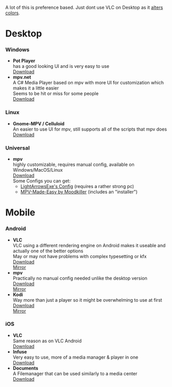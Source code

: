 A lot of this is preference based. Just dont use VLC on Desktop as it [alters colors](https://slow.pics/c/qBsQ8AJ0).

# Desktop

### Windows
- **Pot Player**<br/>
  has a good looking UI and is very easy to use<br/>
  [Download](https://potplayer.daum.net)
- **mpv.net**<br/>
  A C# Media Player based on mpv with more UI for customization which makes it a little easier<br/>
  Seems to be hit or miss for some people<br/>
  [Download](https://github.com/stax76/mpv.net/releases/latest)
  
### Linux
- **Gnome-MPV / Celluloid**<br/>
  An easier to use UI for mpv, still supports all of the scripts that mpv does<br/>
  [Download](https://github.com/celluloid-player/celluloid#Installation)
  
### Universal
- **mpv**<br/>
  highly customizable, requires manual config, available on Windows/MacOS/Linux<br/>
  [Download](https://mpv.io/installation/)<br/>
  Some Configs you can get:<br/>
  - [LightArrowsExe's Config](https://github.com/LightArrowsEXE/dotfiles/tree/master/mpv) (requires a rather strong pc)<br/>
  - [MPV-Made-Easy by Moodkiller](https://github.com/Moodkiller/MPV-Made-Easy) (includes an "installer")

# Mobile

### Android
- **VLC**<br/>
  VLC using a different rendering engine on Android makes it useable and actually one of the better options<br/>
  May or may not have problems with complex typesetting or kfx<br/>
  [Download](https://play.google.com/store/apps/details?id=org.videolan.vlc)<br/>[Mirror](https://www.apkmirror.com/apk/videolabs/vlc/)
- **mpv**<br/>
  Practically no manual config needed unlike the desktop version<br/>
  [Download](https://play.google.com/store/apps/details?id=is.xyz.mpv)<br/>
  [Mirror](https://www.apkmirror.com/apk/prismriver-media/mpv-android/)
- **Kodi**<br/>
  Way more than just a player so it might be overwhelming to use at first<br/>
  [Download](https://play.google.com/store/apps/details?id=org.xbmc.kodi)<br/>
  [Mirror](https://www.apkmirror.com/apk/xbmc-foundation/kodi/)
  
### iOS
- **VLC**<br/>
  Same reason as on VLC Android<br/>
  [Download](https://apps.apple.com/app/vlc-for-mobile/id650377962)
- **Infuse**<br/>
  Very easy to use, more of a media manager & player in one<br/>
  [Download](https://apps.apple.com/app/infuse-6/id1136220934)
- **Documents**<br/>
  A Filemanager that can be used similarly to a media center<br/>
  [Download](https://apps.apple.com/app/documents-files-pdf-browser/id364901807)
